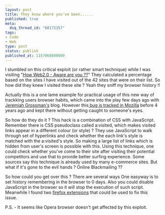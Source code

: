 ```yaml
---
layout: post
title: They know where you've been......
published: true
meta:
  dsq_thread_id: "68172357"
tags:
- Code
- Web
type: post
status: publish
published_at: 1157068800000
---
```

I stumbled on this critical exploit (or rather smart technique) while I was visiting "<a href="http://www.schillmania.com/random/humour/web20awareness/">How Web2.0 - Aware are you ??</a>" They calculated a percentage based on the sites I have visited out of the 42 sites that were on their list. So how did they knew I visited these site ? Yeah they sniff my browser history !!

Actually this is a one lame example for practical usage of this new way of trackking users browser habits, which came into the play few days ago with <a href="http://jeremiahgrossman.blogspot.com/2006/08/i-know-where-youve-been.html">Jeremiah Grossman's</a> blog. However this<a href="http://forums.mozillazine.org/viewtopic.php?t=300080"> bug is tracked in Mozilla</a> before 4 years ago and kept there without getting caught to someone's eyes.

So how do they do it ? This hack is a combination of CSS with JavaScript. Remember there is CSS pseudoclass called a:visited, which makes visited links appear in a different colour (or style) ?  They use JavaScript to walk through set of hyperlinks and check whether the each link's style is matched with the a:visited's style. So making a large list of links which is hidden from user's screen is possible with this.
Using this technique, one could check whether you've come to their site after visiting their potential competitors and use that to provide better surfing experience. Some sources say this technique is already used by many e-commerce sites. But what if it's gone to the evil hands ? Online Blackmailing ??

So how could you get over this ? There are several ways One easyway is to set history remembering in the browser to 0 days. Also you could disable JavaScript in the browser so it will stop the execution of such script. Meanwhile I found two <a href="http://crypto.stanford.edu/sameorigin/">firefox extensions</a> that could be used to fix this issue.

P.S. - It seems like Opera browser doesn't get affected by this exploit.
